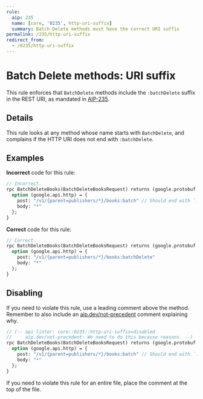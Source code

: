 ```yaml
---
rule:
  aip: 235
  name: [core, '0235', http-uri-suffix]
  summary: Batch Delete methods must have the correct URI suffix
permalink: /235/http-uri-suffix
redirect_from:
  - /0235/http-uri-suffix
---
```


# Batch Delete methods: URI suffix

This rule enforces that `BatchDelete` methods include the `:batchDelete` suffix
in the REST URI, as mandated in [AIP-235][].

## Details

This rule looks at any method whose name starts with `BatchDelete`, and
complains if the HTTP URI does not end with `:batchDelete`.

## Examples

**Incorrect** code for this rule:

```proto
// Incorrect.
rpc BatchDeleteBooks(BatchDeleteBooksRequest) returns (google.protobuf.Empty) {
  option (google.api.http) = {
    post: "/v1/{parent=publishers/*}/books:batch" // Should end with `:batchDelete`.
    body: "*"
  };
}
```

**Correct** code for this rule:

```proto
// Correct.
rpc BatchDeleteBooks(BatchDeleteBooksRequest) returns (google.protobuf.Empty) {
  option (google.api.http) = {
    post: "/v1/{parent=publishers/*}/books:batchDelete"
    body: "*"
  };
}
```

## Disabling

If you need to violate this rule, use a leading comment above the method.
Remember to also include an [aip.dev/not-precedent][] comment explaining why.

```proto
// (-- api-linter: core::0235::http-uri-suffix=disabled
//     aip.dev/not-precedent: We need to do this because reasons. --)
rpc BatchDeleteBooks(BatchDeleteBooksRequest) returns (google.protobuf.Empty) {
  option (google.api.http) = {
    post: "/v1/{parent=publishers/*}/books:batch" // Should end with `:batchDelete`.
    body: "*"
  };
}
```

If you need to violate this rule for an entire file, place the comment at the
top of the file.

[aip-235]: https://aip.dev/235
[aip.dev/not-precedent]: https://aip.dev/not-precedent
